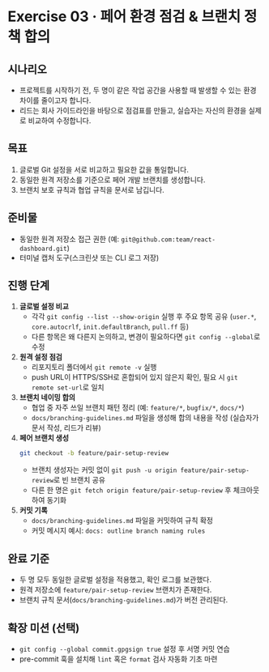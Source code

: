 # Exercise 03 · 페어 환경 점검 & 브랜치 정책 합의

## 시나리오
- 프로젝트를 시작하기 전, 두 명이 같은 작업 공간을 사용할 때 발생할 수 있는 환경 차이를 줄이고자 합니다.
- 리드는 회사 가이드라인을 바탕으로 점검표를 만들고, 실습자는 자신의 환경을 실제로 비교하여 수정합니다.

## 목표
1. 글로벌 Git 설정을 서로 비교하고 필요한 값을 통일합니다.
2. 동일한 원격 저장소를 기준으로 페어 개발 브랜치를 생성합니다.
3. 브랜치 보호 규칙과 협업 규칙을 문서로 남깁니다.

## 준비물
- 동일한 원격 저장소 접근 권한 (예: `git@github.com:team/react-dashboard.git`)
- 터미널 캡처 도구(스크린샷 또는 CLI 로그 저장)

## 진행 단계
1. **글로벌 설정 비교**
   - 각각 `git config --list --show-origin` 실행 후 주요 항목 공유 (`user.*`, `core.autocrlf`, `init.defaultBranch`, `pull.ff` 등)
   - 다른 항목은 왜 다른지 논의하고, 변경이 필요하다면 `git config --global`로 수정
2. **원격 설정 점검**
   - 리포지토리 폴더에서 `git remote -v` 실행
   - push URL이 HTTPS/SSH로 혼합되어 있지 않은지 확인, 필요 시 `git remote set-url`로 일치
3. **브랜치 네이밍 합의**
   - 협업 중 자주 쓰일 브랜치 패턴 정리 (예: `feature/*`, `bugfix/*`, `docs/*`)
   - `docs/branching-guidelines.md` 파일을 생성해 합의 내용을 작성 (실습자가 문서 작성, 리드가 리뷰)
4. **페어 브랜치 생성**
   ```bash
   git checkout -b feature/pair-setup-review
   ```
   - 브랜치 생성자는 커밋 없이 `git push -u origin feature/pair-setup-review`로 빈 브랜치 공유
   - 다른 한 명은 `git fetch origin feature/pair-setup-review` 후 체크아웃하여 동기화
5. **커밋 기록**
   - `docs/branching-guidelines.md` 파일을 커밋하여 규칙 확정
   - 커밋 메시지 예시: `docs: outline branch naming rules`

## 완료 기준
- 두 명 모두 동일한 글로벌 설정을 적용했고, 확인 로그를 보관했다.
- 원격 저장소에 `feature/pair-setup-review` 브랜치가 존재한다.
- 브랜치 규칙 문서(`docs/branching-guidelines.md`)가 버전 관리된다.

## 확장 미션 (선택)
- `git config --global commit.gpgsign true` 설정 후 서명 커밋 연습
- pre-commit 훅을 설치해 `lint` 혹은 `format` 검사 자동화 기초 마련
